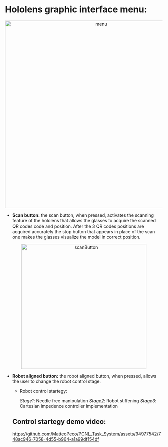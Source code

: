 # Hololens graphic interface menu:

<p align="center">
  <img src="https://github.com/MatteoPeco/PCNL_Task_System/assets/94977542/937e08c4-a6fb-4bbe-a4f7-0f25c481c1f0" alt="menu" width="600px">
</p>

- __Scan button:__ the scan button, when pressed, activates the scanning feature of the hololens that allows the glasses to acquire the scanned QR codes code and position. After the 3 QR codes positions are acquired accurately the stop button that appears in place of the scan one makes the glasses visualize the model in correct position.

<p align="center">
  <img src="https://github.com/MatteoPeco/PCNL_Task_System/assets/94977542/b79576a7-f6bc-4ef0-b8da-2cd35f1caec3" alt="scanButton" width="400px">
</p>

- __Robot aligned button:__ the robot aligned button, when pressed, allows the user to change the robot control stage.
  - Robot control startegy: 
  
    _Stage1_: Needle free manipulation
    _Stage2_: Robot stiffening 
    _Stage3_: Cartesian impedence controller implementation
    
  ## Control startegy demo video:
  
  https://github.com/MatteoPeco/PCNL_Task_System/assets/94977542/748ac946-7058-4d55-b964-a1a99df154df




